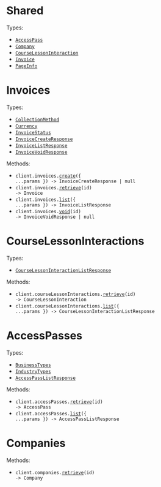 # Shared

Types:

- <code><a href="./src/resources/shared.ts">AccessPass</a></code>
- <code><a href="./src/resources/shared.ts">Company</a></code>
- <code><a href="./src/resources/shared.ts">CourseLessonInteraction</a></code>
- <code><a href="./src/resources/shared.ts">Invoice</a></code>
- <code><a href="./src/resources/shared.ts">PageInfo</a></code>

# Invoices

Types:

- <code><a href="./src/resources/invoices.ts">CollectionMethod</a></code>
- <code><a href="./src/resources/invoices.ts">Currency</a></code>
- <code><a href="./src/resources/invoices.ts">InvoiceStatus</a></code>
- <code><a href="./src/resources/invoices.ts">InvoiceCreateResponse</a></code>
- <code><a href="./src/resources/invoices.ts">InvoiceListResponse</a></code>
- <code><a href="./src/resources/invoices.ts">InvoiceVoidResponse</a></code>

Methods:

- <code title="post /invoices">client.invoices.<a href="./src/resources/invoices.ts">create</a>({ ...params }) -> InvoiceCreateResponse | null</code>
- <code title="get /invoices/{id}">client.invoices.<a href="./src/resources/invoices.ts">retrieve</a>(id) -> Invoice</code>
- <code title="get /invoices">client.invoices.<a href="./src/resources/invoices.ts">list</a>({ ...params }) -> InvoiceListResponse</code>
- <code title="post /invoices/{id}/void">client.invoices.<a href="./src/resources/invoices.ts">void</a>(id) -> InvoiceVoidResponse | null</code>

# CourseLessonInteractions

Types:

- <code><a href="./src/resources/course-lesson-interactions.ts">CourseLessonInteractionListResponse</a></code>

Methods:

- <code title="get /course_lesson_interactions/{id}">client.courseLessonInteractions.<a href="./src/resources/course-lesson-interactions.ts">retrieve</a>(id) -> CourseLessonInteraction</code>
- <code title="get /course_lesson_interactions">client.courseLessonInteractions.<a href="./src/resources/course-lesson-interactions.ts">list</a>({ ...params }) -> CourseLessonInteractionListResponse</code>

# AccessPasses

Types:

- <code><a href="./src/resources/access-passes.ts">BusinessTypes</a></code>
- <code><a href="./src/resources/access-passes.ts">IndustryTypes</a></code>
- <code><a href="./src/resources/access-passes.ts">AccessPassListResponse</a></code>

Methods:

- <code title="get /access_passes/{id}">client.accessPasses.<a href="./src/resources/access-passes.ts">retrieve</a>(id) -> AccessPass</code>
- <code title="get /access_passes">client.accessPasses.<a href="./src/resources/access-passes.ts">list</a>({ ...params }) -> AccessPassListResponse</code>

# Companies

Methods:

- <code title="get /companies/{id}">client.companies.<a href="./src/resources/companies.ts">retrieve</a>(id) -> Company</code>
